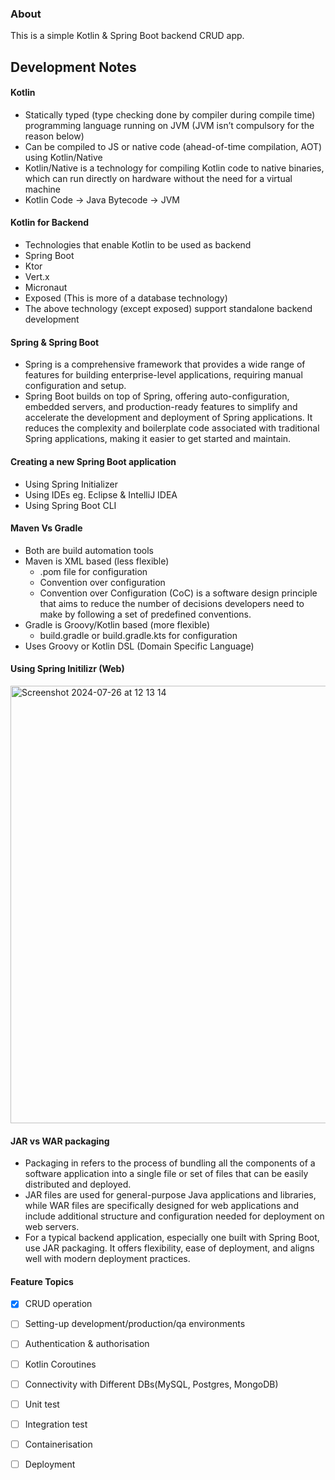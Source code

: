 ### About
This is a simple Kotlin & Spring Boot backend CRUD app. 


## Development Notes

#### Kotlin
- Statically typed (type checking done by compiler during compile time) programming language running on JVM (JVM isn’t compulsory for the reason below)
- Can be compiled to JS or native code (ahead-of-time compilation, AOT) using Kotlin/Native
- Kotlin/Native is a technology for compiling Kotlin code to native binaries, which can run directly on hardware without the need for a virtual machine
- Kotlin Code -> Java Bytecode -> JVM

#### Kotlin for Backend
- Technologies that enable Kotlin to be used as backend
- Spring Boot
- Ktor
- Vert.x
- Micronaut
- Exposed (This is more of a database technology)
- The above technology (except exposed) support standalone backend development 

#### Spring & Spring Boot
- Spring is a comprehensive framework that provides a wide range of features for building enterprise-level applications, requiring manual configuration and setup.
- Spring Boot builds on top of Spring, offering auto-configuration, embedded servers, and production-ready features to simplify and accelerate the development and deployment of Spring applications. It reduces the complexity and boilerplate code associated with traditional Spring applications, making it easier to get started and maintain.

#### Creating a new Spring Boot application
- Using Spring Initializer
- Using IDEs eg. Eclipse & IntelliJ IDEA
- Using Spring Boot CLI

#### Maven Vs Gradle
- Both are build automation tools
- Maven is XML based (less flexible)
    -  .pom file for configuration
    -  Convention over configuration
    - Convention over Configuration (CoC) is a software design principle that aims to reduce the number of decisions developers need to make by following a set of predefined conventions. 
- Gradle is Groovy/Kotlin based (more flexible)
    - build.gradle or build.gradle.kts for configuration
- Uses Groovy or Kotlin DSL (Domain Specific Language)

#### Using Spring Initilizr (Web)
<img width="700" alt="Screenshot 2024-07-26 at 12 13 14" src="https://github.com/user-attachments/assets/e79529d5-f0c7-455e-b2ab-4a6c4a0965ed">

#### JAR vs WAR packaging
- Packaging in refers to the process of bundling all the components of a software application into a single file or set of files that can be easily distributed and deployed.
- JAR files are used for general-purpose Java applications and libraries, while WAR files are specifically designed for web applications and include additional structure and configuration needed for deployment on web servers.
- For a typical backend application, especially one built with Spring Boot, use JAR packaging. It offers flexibility, ease of deployment, and aligns well with modern deployment practices.

#### Feature Topics
- [x] CRUD operation
- [ ] Setting-up development/production/qa environments
- [ ] Authentication & authorisation
- [ ] Kotlin Coroutines 
- [ ] Connectivity with Different DBs(MySQL, Postgres, MongoDB)
- [ ] Unit test
- [ ] Integration test
- [ ] Containerisation
- [ ] Deployment
    
